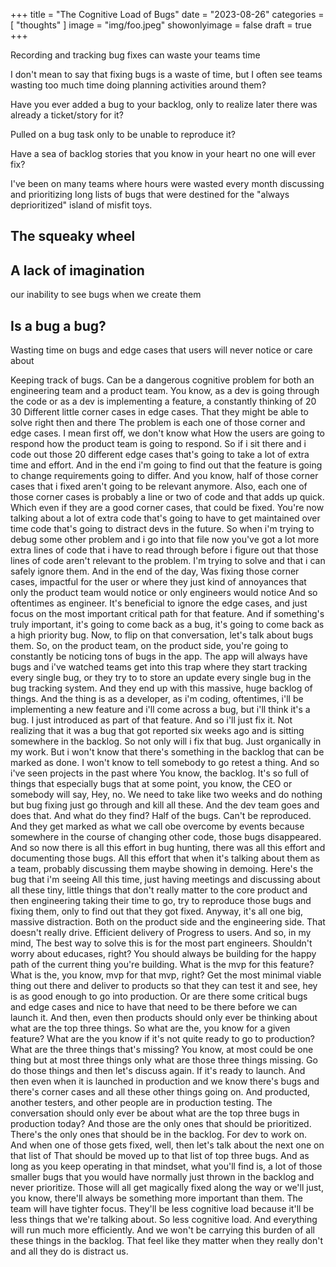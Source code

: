 +++
title = "The Cognitive Load of Bugs"
date = "2023-08-26"
categories = [ "thoughts" ]
image = "img/foo.jpeg"
showonlyimage = false
draft = true
+++

Recording and tracking bug fixes can waste your teams time
<!--more-->

I don't mean to say that fixing bugs is a waste of time, but I often see teams wasting too much time doing planning activities around them?

Have you ever added a bug to your backlog, only to realize later there was already a ticket/story for it?

Pulled on a bug task only to be unable to reproduce it?

Have a sea of backlog stories that you know in your heart no one will ever fix?

I've been on many teams where hours were wasted every month discussing and prioritizing long lists of bugs that were destined for the "always deprioritized" island of misfit toys.


## The squeaky wheel

## A lack of imagination

our inability to see bugs when we create them

## Is a bug a bug?

Wasting time on bugs and edge cases that users will never notice or care about


Keeping track of bugs. Can be a dangerous cognitive problem for both an engineering team and a product team. You know, as a dev is going through the code or as a dev is implementing a feature, a constantly thinking of 20 30 Different little corner cases in edge cases. That they might be able to solve right then and there The problem is each one of those corner and edge cases.
I mean first off, we don't know what How the users are going to respond how the product team is going to respond. So if i sit there and i code out those 20 different edge cases that's going to take a lot of extra time and effort. And in the end i'm going to find out that the feature is going to change requirements going to differ.
And you know, half of those corner cases that i fixed aren't going to be relevant anymore. Also, each one of those corner cases is probably a line or two of code and that adds up quick. Which even if they are a good corner cases, that could be fixed. You're now talking about a lot of extra code that's going to have to get maintained over time code that's going to distract devs in the future.
So when i'm trying to debug some other problem and i go into that file now you've got a lot more extra lines of code that i have to read through before i figure out that those lines of code aren't relevant to the problem. I'm trying to solve and that i can safely ignore them.
And in the end of the day, Was fixing those corner cases, impactful for the user or where they just kind of annoyances that only the product team would notice or only engineers would notice And so oftentimes as engineer. It's beneficial to ignore the edge cases, and just focus on the most important critical path for that feature.
And if something's truly important, it's going to come back as a bug, it's going to come back as a high priority bug. Now, to flip on that conversation, let's talk about bugs them. So, on the product team, on the product side, you're going to constantly be noticing tons of bugs in the app.
The app will always have bugs and i've watched teams get into this trap where they start tracking every single bug, or they try to to store an update every single bug in the bug tracking system. And they end up with this massive, huge backlog of things. And the thing is as a developer, as i'm coding, oftentimes, i'll be implementing a new feature and i'll come across a bug, but i'll think it's a bug.
I just introduced as part of that feature. And so i'll just fix it. Not realizing that it was a bug that got reported six weeks ago and is sitting somewhere in the backlog. So not only will i fix that bug. Just organically in my work. But i won't know that there's something in the backlog that can be marked as done.
I won't know to tell somebody to go retest a thing. And so i've seen projects in the past where You know, the backlog. It's so full of things that especially bugs that at some point, you know, the CEO or somebody will say, Hey, no. We need to take like two weeks and do nothing but bug fixing just go through and kill all these.
And the dev team goes and does that. And what do they find? Half of the bugs. Can't be reproduced. And they get marked as what we call obe overcome by events because somewhere in the course of changing other code, those bugs disappeared. And so now there is all this effort in bug hunting, there was all this effort and documenting those bugs.
All this effort that when it's talking about them as a team, probably discussing them maybe showing in demoing. Here's the bug that i'm seeing All this time, just having meetings and discussing about all these tiny, little things that don't really matter to the core product and then engineering taking their time to go, try to reproduce those bugs and fixing them, only to find out that they got fixed.
Anyway, it's all one big, massive distraction. Both on the product side and the engineering side. That doesn't really drive. Efficient delivery of Progress to users. And so, in my mind, The best way to solve this is for the most part engineers. Shouldn't worry about educases, right? You should always be building for the happy path of the current thing you're building.
What is the mvp for this feature? What is the, you know, mvp for that mvp, right? Get the most minimal viable thing out there and deliver to products so that they can test it and see, hey is as good enough to go into production. Or are there some critical bugs and edge cases and nice to have that need to be there before we can launch it.
And then, even then products should only ever be thinking about what are the top three things. So what are the, you know for a given feature? What are the you know if it's not quite ready to go to production? What are the three things that's missing? You know, at most could be one thing but at most three things only what are those three things missing.
Go do those things and then let's discuss again. If it's ready to launch. And then even when it is launched in production and we know there's bugs and there's corner cases and all these other things going on. And producted, another testers, and other people are in production testing. The conversation should only ever be about what are the top three bugs in production today?
And those are the only ones that should be prioritized. There's the only ones that should be in the backlog. For dev to work on. And when one of those gets fixed, well, then let's talk about the next one on that list of That should be moved up to that list of top three bugs.
And as long as you keep operating in that mindset, what you'll find is, a lot of those smaller bugs that you would have normally just thrown in the backlog and never prioritize. Those will all get magically fixed along the way or we'll just, you know, there'll always be something more important than them.
The team will have tighter focus. They'll be less cognitive load because it'll be less things that we're talking about. So less cognitive load. And everything will run much more efficiently. And we won't be carrying this burden of all these things in the backlog. That feel like they matter when they really don't and all they do is distract us.
